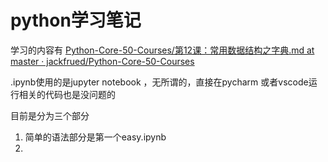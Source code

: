 # python学习笔记

学习的内容有
[Python-Core-50-Courses/第12课：常用数据结构之字典.md at master · jackfrued/Python-Core-50-Courses](https://github.com/jackfrued/Python-Core-50-Courses/blob/master/%E7%AC%AC12%E8%AF%BE%EF%BC%9A%E5%B8%B8%E7%94%A8%E6%95%B0%E6%8D%AE%E7%BB%93%E6%9E%84%E4%B9%8B%E5%AD%97%E5%85%B8.md)

.ipynb使用的是jupyter notebook ，无所谓的，直接在pycharm 或者vscode运行相关的代码也是没问题的

目前是分为三个部分
1. 简单的语法部分是第一个easy.ipynb
2. 
